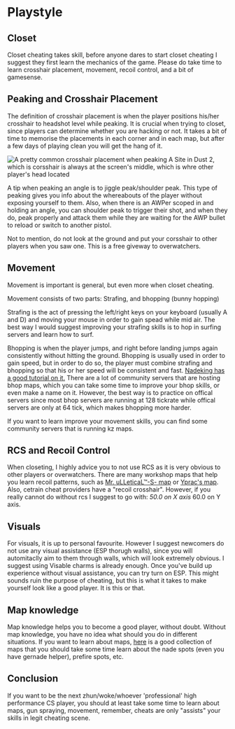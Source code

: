 # Playstyle

## Closet

Closet cheating takes skill, before anyone dares to start closet cheating I suggest they first learn the mechanics of the game. Please do take time to learn crosshair placement, movement, recoil control, and a bit of gamesense.

## Peaking and Crosshair Placement

The definition of crosshair placement is when the player positions his/her crosshair to headshot level while peaking. It is crucial when trying to closet, since players can determine whether you are hacking or not. It takes a bit of time to memorise the placements in each corner and in each map, but after a few days of playing clean you will get the hang of it.

![A pretty common crosshair placement when peaking A Site in Dust 2, which is corsshair is always at the screen's middle, which is whre other player's head located](https://steamuserimages-a.akamaihd.net/ugc/769491189050255925/985DC84FE63DC7135B840592B9E64430B8ED6971/)


A tip when peaking an angle is to jiggle peak/shoulder peak. This type of peaking gives you info about the whereabouts of the player without exposing yourself to them. Also, when there is an AWPer scoped in and holding an angle, you can shoulder peak to trigger their shot, and when they do, peak properly and attack them while they are waiting for the AWP bullet to reload or switch to another pistol. 

Not to mention, do not look at the ground and put your corsshair to other players when you saw one. This is a free giveway to overwatchers.

## Movement

Movement is important is general, but even more when closet cheating.

Movement consists of two parts: Strafing, and bhopping \(bunny hopping\)

Strafing is the act of pressing the left/right keys on your keyboard \(usually A and D\) and moving your mouse in order to gain spead while mid air. The best way I would suggest improving your strafing skills is to hop in surfing servers and learn how to surf. 

Bhopping is when the player jumps, and right before landing jumps again consistently without hitting the ground. Bhopping is usually used in order to gain speed, but in order to do so, the player must combine strafing and bhopping so that his or her speed will be consistent and fast. [Nadeking has a good tutorial on it.](https://www.youtube.com/watch?v=fwt2j8toi4s) There are a lot of  community servers that are hosting bhop maps, which you can take some time to improve your bhop skills, or even make a name on it. However, the best way is to practice on offical servers since most bhop servers are running at 128 tickrate while offical servers are only at 64 tick, which makes bhopping more harder.

If you want to learn improve your movement skills, you can find some community servers that is running kz maps.

## RCS and Recoil Control

When closeting, I highly advice you to not use RCS as it is very obvious to other players or overwatchers. There are many workshop maps that help you learn recoil patterns, such as [Mr. uLLeticaL™-S- map](https://steamcommunity.com/sharedfiles/filedetails/?id=419404847) or [Yprac's map](https://steamcommunity.com/sharedfiles/filedetails/?id=1365781615). Also, cetrain cheat providers have a "recoil crosshair". However, if you really cannot do without rcs I suggest to go with: _50.0 on X axis_ 60.0 on Y axis.

## Visuals

For visuals, it is up to personal favourite. However I suggest newcomers do not use any visual assistance (ESP thorugh walls), since you will automitaclly aim to them through walls, which will look extremely obvious. I suggest using Visable charms is already enough. Once you've build up experience without visual assistance, you can try turn on ESP. This might sounds ruin the purpose of cheating, but this is what it takes to make yourself look like a good player. It is this or that.

## Map knowledge
Map knowledge helps you to become a good player, without doubt. Without map knowledge, you have no idea what should you do in different situations. If you want to learn about maps, [here](https://steamcommunity.com/workshop/filedetails/?id=740795413) is a good collection of maps that you should take some time learn about the nade spots (even you have gernade helper), prefire spots, etc.

## Conclusion
If you want to be the next zhun/woke/whoever 'professional' high performance CS player, you should at least take some time to learn about maps, gun spraying, movement, remember, cheats are only "assists" your skills in legit cheating scene.